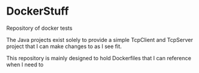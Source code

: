 # DockerStuff
Repository of docker tests

The Java projects exist solely to provide a simple TcpClient and TcpServer project that I can make changes to as I see fit.

This repository is mainly designed to hold Dockerfiles that I can reference when I need to 

